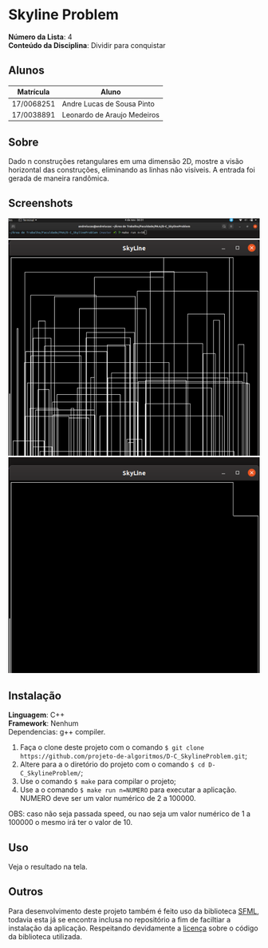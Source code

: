 

# Skyline Problem

**Número da Lista**: 4<br>
**Conteúdo da Disciplina**: Dividir para conquistar<br>

## Alunos
|Matrícula | Aluno |
| -- | -- |
| 17/0068251  |  Andre Lucas de Sousa Pinto |
| 17/0038891  |  Leonardo de Araujo Medeiros |

## Sobre
Dado n construções retangulares em uma dimensão 2D, mostre a visão horizontal das construções, eliminando as linhas não visíveis. A entrada foi gerada de maneira randômica.

## Screenshots
![screen 1](screenshots/1.png)
![screen 2](screenshots/2.png)
![screen 3](screenshots/3.png)

## Instalação 
**Linguagem**: C++<br>
**Framework**: Nenhum<br>
Dependencias: g++ compiler.
1. Faça o clone deste projeto com o comando ```$ git clone https://github.com/projeto-de-algoritmos/D-C_SkylineProblem.git```;
2. Altere para a o diretório do projeto com o comando ```$ cd D-C_SkylineProblem/```;
3. Use o comando ```$ make``` para compilar o projeto;
4. Use a o comando ```$ make run n=NUMERO``` para executar a aplicação. NUMERO deve ser um valor numérico de 2 a 100000.

OBS: caso não seja passada speed, ou nao seja um valor numérico de 1 a 100000 o mesmo irá ter o valor de 10.

## Uso 
Veja o resultado na tela.

## Outros 
Para desenvolvimento deste projeto também é feito uso da biblioteca [SFML](https://www.sfml-dev.org/index.php), todavia esta já se encontra inclusa no repositório a fim de faciltiar a instalação da aplicação. Respeitando devidamente a [licença](https://www.sfml-dev.org/license.php) sobre o código da biblioteca utilizada.




